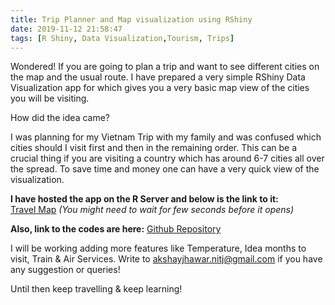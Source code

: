 ```yaml
---
title: Trip Planner and Map visualization using RShiny
date: 2019-11-12 21:58:47
tags: [R Shiny, Data Visualization,Tourism, Trips]
---
```



Wondered! If you are going to plan a trip and want to see different cities on the map and the usual route. I have prepared a very simple
RShiny Data Visualization app for which gives you a very basic map view of the cities you will be visiting.

How did the idea came?

I was planning for my Vietnam Trip with my family and was confused which cities should I visit first and then in the remaining order.
This can be a crucial thing if you are visiting a country which has around 6-7 cities all over the spread. To save time and money one can have a very quick view of the visualization.

**I have hosted the app on the R Server and below is the link to it:** <br/>
[Travel Map](https://akshay-jhawar-me.shinyapps.io/PlanningMap/ "Travel Map")
_(You might need to wait for few seconds before it opens)_

**Also, link to the codes are here:**
[Github Repository](https://github.com/jhawakshay/Trip_Visualization "Trip Visualization") </br>

I will be working adding more features like Temperature, Idea months to visit, Train & Air Services.
Write to akshayjhawar.nitj@gmail.com if you have any suggestion or queries!<br/>

Until then keep travelling & keep learning!
